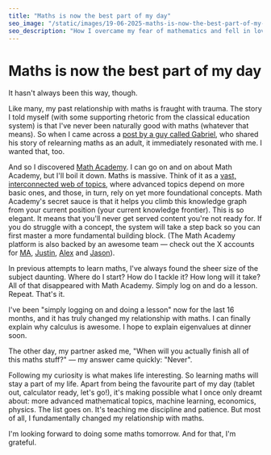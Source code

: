 ```yaml
---
title: "Maths is now the best part of my day"
seo_image: "/static/images/19-06-2025-maths-is-now-the-best-part-of-my-day/scribbles.png"
seo_description: "How I overcame my fear of mathematics and fell in love with learning again"
---
```


# Maths is now the best part of my day

It hasn't always been this way, though.

Like many, my past relationship with maths is fraught with trauma. The story I told myself (with some supporting rhetoric from the classical education system) is that I've never been naturally good with maths (whatever that means). So when I came across a [post by a guy called Gabriel](https://gmays.com/how-im-relearning-math-as-an-adult/), who shared his story of relearning maths as an adult, it immediately resonated with me. I wanted that, too. 

And so I discovered [Math Academy](http://www.mathacademy.com/). I can go on and on about Math Academy, but I'll boil it down. Maths is massive. Think of it as a [vast, interconnected web of topics](https://x.com/ninja_maths/status/1825622462681461216), where advanced topics depend on more basic ones, and those, in turn, rely on yet more foundational concepts. Math Academy's secret sauce is that it helps you climb this knowledge graph from your current position (your current knowledge frontier). This is so elegant. It means that you'll never get served content you're not ready for. If you do struggle with a concept, the system will take a step back so you can first master a more fundamental building block. (The Math Academy platform is also backed by an awesome team — check out the X accounts for [MA](https://x.com/_MathAcademy_), [Justin](https://x.com/justinskycak), [Alex](https://x.com/ninja_maths) and [Jason](https://x.com/exojason)).

In previous attempts to learn maths, I've always found the sheer size of the subject daunting. Where do I start? How do I tackle it? How long will it take? All of that disappeared with Math Academy. Simply log on and do a lesson. Repeat. That's it. 

I've been "simply logging on and doing a lesson" now for the last 16 months, and it has truly changed my relationship with maths. I can finally explain why calculus is awesome. I hope to explain eigenvalues at dinner soon. 

The other day, my partner asked me, "When will you actually finish all of this maths stuff?" — my answer came quickly: "Never". 

Following my curiosity is what makes life interesting. So learning maths will stay a part of my life. Apart from being the favourite part of my day (tablet out, calculator ready, let's go!), it's making possible what I once only dreamt about: more advanced mathematical topics, machine learning, economics, physics. The list goes on. It's teaching me discipline and patience. But most of all, I fundamentally changed my relationship with maths. 

I'm looking forward to doing some maths tomorrow. And for that, I'm grateful.
